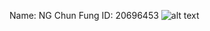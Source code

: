 Name: NG Chun Fung
ID: 20696453
![alt text](https://https://github.com/cfngai/comp3111-lab1-2021f/blob/image.png?raw=true)